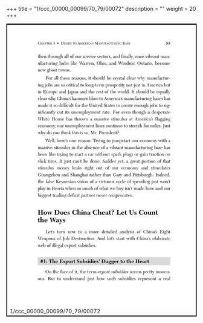 +++
title = "1/ccc_00000_00099/70_79/00072"
description = ""
weight = 20
+++

<table style="border:2px solid black;max-width:800px;max-height:800px;" 
><tr><td>
<img class="center-fit-jpg"
src="/jpg_/out_jpg_dbc_072.jpg">
1/ccc_00000_00099/70_79/00072
</img></td></tr></table>
